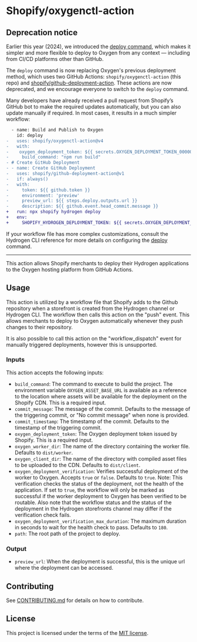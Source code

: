 # Shopify/oxygenctl-action

## Deprecation notice

Earlier this year (2024), we introduced the [deploy command](https://shopify.dev/docs/api/shopify-cli/hydrogen/hydrogen-deploy), which makes it simpler and more flexible to deploy to Oxygen from any context — including from CI/CD platforms other than GitHub.

The `deploy` command is now replacing Oxygen's previous deployment method, which uses two GitHub Actions: `shopify/oxygenctl-action` (this repo) and [shopify/github-deployment-action](https://github.com/Shopify/github-deployment-action). These actions are now deprecated, and we encourage everyone to switch to the `deploy` command.

Many developers have already received a pull request from Shopify’s GitHub bot to make the required updates automatically, but you can also update manually if required. In most cases, it results in a much simpler workflow:

```diff
  - name: Build and Publish to Oxygen
    id: deploy
-   uses: shopify/oxygenctl-action@v4
-   with:
-    oxygen_deployment_token: ${{ secrets.OXYGEN_DEPLOYMENT_TOKEN_0000000000 }}
-     build_command: "npm run build"
- # Create GitHub Deployment
- - name: Create GitHub Deployment
-   uses: shopify/github-deployment-action@v1
-   if: always()
-   with:
-     token: ${{ github.token }}
-     environment: 'preview'
-     preview_url: ${{ steps.deploy.outputs.url }}
-     description: ${{ github.event.head_commit.message }}
+   run: npx shopify hydrogen deploy
+   env:
+     SHOPIFY_HYDROGEN_DEPLOYMENT_TOKEN: ${{ secrets.OXYGEN_DEPLOYMENT_TOKEN_0000000000 }}
```

If your workflow file has more complex customizations, consult the Hydrogen CLI reference for more details on configuring the [deploy](https://shopify.dev/docs/api/shopify-cli/hydrogen/hydrogen-deploy) command.

---

This action allows Shopify merchants to deploy their Hydrogen applications to the Oxygen hosting platform from GitHub Actions.

## Usage

This action is utilized by a workflow file that Shopify adds to the Github repository when a storefront is created from the Hydrogen channel or Hydrogen CLI. The workflow then calls this action on the "push" event. This allows merchants to deploy to Oxygen automatically whenever they push changes to their repository.

It is also possible to call this action on the "workflow_dispatch" event for manually triggered deployments, however this is unsupported.

### Inputs

This action accepts the following inputs:

- `build_command`: The command to execute to build the project. The environment variable `OXYGEN_ASSET_BASE_URL` is available as a reference to the location where assets will be available for the deployment on the Shopify CDN. This is a required input.
- `commit_message`: The message of the commit. Defaults to the message of the triggering commit, or "No commit message" when none is provided.
- `commit_timestamp`: The timestamp of the commit. Defaults to the timestamp of the triggering commit.
- `oxygen_deployment_token`: The Oxygen deployment token issued by Shopify. This is a required input.
- `oxygen_worker_dir`: The name of the directory containing the worker file. Defaults to `dist/worker`.
- `oxygen_client_dir`: The name of the directory with compiled asset files to be uploaded to the CDN. Defaults to `dist/client`.
- `oxygen_deployment_verification`: Verifies successful deployment of the worker to Oxygen. Accepts `true` or `false`. Defaults to `true`. Note: This verification checks the status of the deployment, not the health of the application. If set to `true`, the workflow will only be marked as successful if the worker deployment to Oxygen has been verified to be routable. Also note that the workflow status and the status of the deployment in the Hydrogen storefronts channel may differ if the verification check fails.
- `oxygen_deployment_verification_max_duration`: The maximum duration in seconds to wait for the health check to pass. Defaults to `180`.
- `path`: The root path of the project to deploy.

### Output

-  `preview_url`: When the deployment is successful, this is the unique url where the deployment can be accessed.

## Contributing

See [CONTRIBUTING.md](./CONTRIBUTING.md) for details on how to contribute.

## License

This project is licensed under the terms of the [MIT license](./LICENSE.md).
